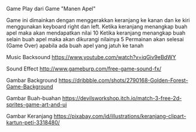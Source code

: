 
Game Play dari Game "Manen Apel"

Game ini dimainkan dengan menggerakkan keranjang ke kanan dan ke kiri menggunakan keyboard right dan left.
Ketika keranjang menangkap buah apel maka akan mendapatkan nilai 10
Ketika keranjang menangkap buah selain buah apel maka akan dikurangi nilainya 5
Permainan akan selesai (Game Over) apabila ada buah apel yang jatuh ke tanah

Music Backsound
https://www.youtube.com/watch?v=iqGiv9eBdWY

Sound Effect
http://www.gameburp.com/free-game-sound-fx/

Gambar Background
https://dribbble.com/shots/2790168-Golden-Forest-Game-Background

Gambar Buah-buahan
https://devilsworkshop.itch.io/match-3-free-2d-sprites-game-art-and-ui

Gambar Keranjang
https://pixabay.com/id/illustrations/keranjang-clipart-kartun-peti-3318480/

